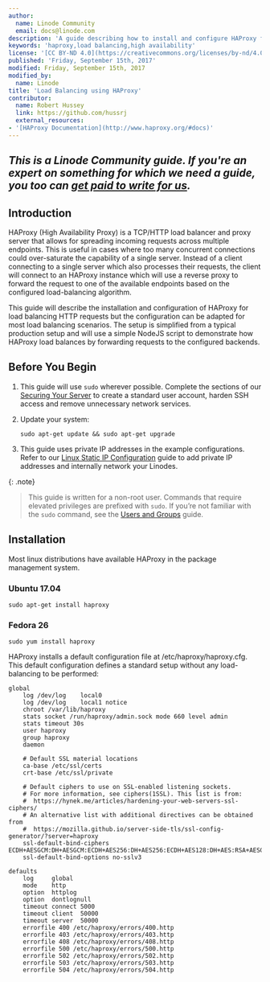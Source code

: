 ```yaml
---
author:
  name: Linode Community
  email: docs@linode.com
description: 'A guide describing how to install and configure HAProxy for TCP/HTTP load balancing'
keywords: 'haproxy,load balancing,high availability'
license: '[CC BY-ND 4.0](https://creativecommons.org/licenses/by-nd/4.0)'
published: 'Friday, September 15th, 2017'
modified: Friday, September 15th, 2017
modified_by:
  name: Linode
title: 'Load Balancing using HAProxy'
contributor:
  name: Robert Hussey
  link: https://github.com/hussrj
  external_resources:
- '[HAProxy Documentation](http://www.haproxy.org/#docs)'
---
```


*This is a Linode Community guide. If you're an expert on something for which we need a guide, you too can [get paid to write for us](/docs/contribute).*
----

## Introduction
HAProxy (High Availability Proxy) is a TCP/HTTP load balancer and proxy server that allows for spreading incoming requests across multiple endpoints. This is useful in cases where too many concurrent connections could over-saturate the capability of a single server. Instead of a client connecting to a single server which also processes their requests, the client will connect to an HAProxy instance which will use a reverse proxy to forward the request to one of the available endpoints based on the configured load-balancing algorithm.

This guide will describe the installation and configuration of HAProxy for load balancing HTTP requests but the configuration can be adapted for most load balancing scenarios. The setup is simplified from a typical production setup and will use a simple NodeJS script to demonstrate how HAProxy load balances by forwarding requests to the configured backends.

## Before You Begin

1.  This guide will use `sudo` wherever possible. Complete the sections of our [Securing Your Server](/docs/security/securing-your-server) to create a standard user account, harden SSH access and remove unnecessary network services. 

2.  Update your system:

        sudo apt-get update && sudo apt-get upgrade
        
3. This guide uses private IP addresses in the example configurations. Refer to our [Linux Static IP Configuration](/docs/networking/linux-static-ip-configuration) guide to add private IP addresses and internally network your Linodes.

{: .note}
>
> This guide is written for a non-root user. Commands that require elevated privileges are prefixed with `sudo`. If you’re not familiar with the `sudo` command, see the [Users and Groups](/docs/tools-reference/linux-users-and-groups) guide.

## Installation
Most linux distributions have available HAProxy in the package management system.

### Ubuntu 17.04
    sudo apt-get install haproxy
### Fedora 26
    sudo yum install haproxy

HAProxy installs a default configuration file at /etc/haproxy/haproxy.cfg. This default configuration defines a standard setup without any load-balancing to be performed:

    global
        log /dev/log    local0
        log /dev/log    local1 notice
        chroot /var/lib/haproxy
        stats socket /run/haproxy/admin.sock mode 660 level admin
        stats timeout 30s
        user haproxy
        group haproxy
        daemon

        # Default SSL material locations
        ca-base /etc/ssl/certs
        crt-base /etc/ssl/private

        # Default ciphers to use on SSL-enabled listening sockets.
        # For more information, see ciphers(1SSL). This list is from:
        #  https://hynek.me/articles/hardening-your-web-servers-ssl-ciphers/
        # An alternative list with additional directives can be obtained from
        #  https://mozilla.github.io/server-side-tls/ssl-config-generator/?server=haproxy
        ssl-default-bind-ciphers ECDH+AESGCM:DH+AESGCM:ECDH+AES256:DH+AES256:ECDH+AES128:DH+AES:RSA+AESGCM:RSA+AES:!aNULL:!MD5:!DSS
        ssl-default-bind-options no-sslv3

    defaults
        log     global
        mode    http
        option  httplog
        option  dontlognull
        timeout connect 5000
        timeout client  50000
        timeout server  50000
        errorfile 400 /etc/haproxy/errors/400.http
        errorfile 403 /etc/haproxy/errors/403.http
        errorfile 408 /etc/haproxy/errors/408.http
        errorfile 500 /etc/haproxy/errors/500.http
        errorfile 502 /etc/haproxy/errors/502.http
        errorfile 503 /etc/haproxy/errors/503.http
        errorfile 504 /etc/haproxy/errors/504.http

